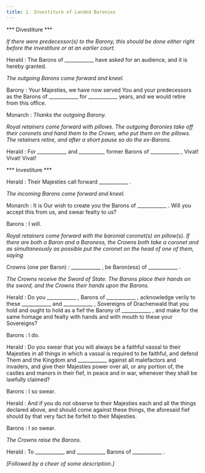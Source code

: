 ```yaml
---
title: 1. Investiture of Landed Baronies
---
```


*** Divestiture ***

_If there were predecessor(s) to the Barony, this should be done either right before the investiture or at an earlier court._

Herald
: The Barons of ____________ have asked for an audience, and it is hereby granted.

_The outgoing Barons come forward and kneel._

Barony
: Your Majesties, we have now served You and your predecessors as the Barons of ____________ for ____________ years, and we would retire from this office.

Monarch
: _Thanks the outgoing Barony._

_Royal retainers come forward with pillows. The outgoing Baronies take off their coronets and hand them to the Crown, who put them on the pillows. The retainers retire, and after a short pause so do the ex-Barons._

Herald
: For ____________ and __________, former Barons of ____________ , Vivat! Vivat! Vivat!

*** Investiture ***

Herald
: Their Majesties call forward ____________ .

_The incoming Barons come forward and kneel._

Monarch
: It is Our wish to create you the Barons of ____________ . Will you accept this from us, and swear fealty to us?

Barons
: I will.

_Royal retainers come forward with the baronial coronet(s) on pillow(s). If there are both a Baron and a Baroness, the Crowns both take a coronet and as simultaneously as possible put the coronet on the head of one of them, saying_

Crowns (one per Baron)
: ____________ , be Baron(ess) of ____________ .

_The Crowns receive the Sword of State. The Barons place their hands on the sword, and the Crowns their hands upon the Barons._

Herald
: Do you ____________ , Barons of ____________ , acknowledge verily to these ____________ and ____________ , Sovereigns of Drachenwald that you hold and ought to hold as a fief the Barony of ____________ , and make for the same homage and fealty with hands and with mouth to these your Sovereigns?

Barons
: I do.

Herald
: Do you swear that you will always be a faithful vassal to their Majesties in all things in which a vassal is required to be faithful, and defend Them and the Kingdom and ____________ against all malefactors and invaders, and give their Majesties power over all, or any portion of, the castles and manors in their fief, in peace and in war, whenever they shall be lawfully claimed?

Barons
: I so swear.

Herald
: And if you do not observe to their Majesties each and all the things declared above, and should come against these things, the aforesaid fief should by that very fact be forfeit to their Majesties.

Barons
: I so swear.

_The Crowns raise the Barons._

Herald
: To ____________  and ___________, Barons of ____________ .

_[Followed by a cheer of some description.]_